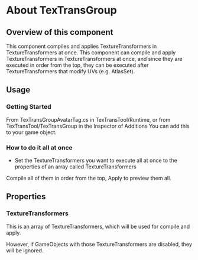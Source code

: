 # About TexTransGroup

## Overview of this component

This component compiles and applies TextureTransformers in TextureTransformers at once.
This component can compile and apply TextureTransformers in TextureTransformers at once, and since they are executed in order from the top, they can be executed after TextureTransformers that modify UVs (e.g. AtlasSet).

## Usage

### Getting Started

From TexTransGroupAvatarTag.cs in TexTransTool/Runtime,
or from TexTransTool/TexTransGroup in the Inspector of Additions
You can add this to your game object.

### How to do it all at once

- Set the TextureTransformers you want to execute all at once to the properties of an array called TextureTransformers

Compile all of them in order from the top,
Apply to preview them all.

## Properties

### TextureTransformers

This is an array of TextureTransformers, which will be used for compile and apply.

However, if GameObjects with those TextureTransformers are disabled, they will be ignored.
